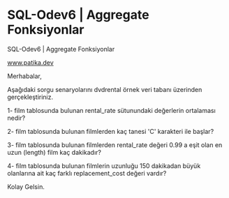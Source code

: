 # SQL-Odev6 | Aggregate Fonksiyonlar
SQL-Odev6 | Aggregate Fonksiyonlar

www.patika.dev

Merhabalar,

Aşağıdaki sorgu senaryolarını dvdrental örnek veri tabanı üzerinden gerçekleştiriniz.

1- film tablosunda bulunan rental_rate sütunundaki değerlerin ortalaması nedir?

2- film tablosunda bulunan filmlerden kaç tanesi 'C' karakteri ile başlar?

3- film tablosunda bulunan filmlerden rental_rate değeri 0.99 a eşit olan en uzun (length) film kaç dakikadır?

4- film tablosunda bulunan filmlerin uzunluğu 150 dakikadan büyük olanlarına ait kaç farklı replacement_cost değeri vardır?

Kolay Gelsin.
